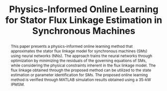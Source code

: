 ---
type: "Conference Paper"
layout: publication
group: publications
title: "Physics-Informed Online Learning for Stator Flux Linkage Estimation in Synchronous Machines"
krtitle: "상태 관측기 기반 비선형 동기기의 고정자 쇄교자속 추정"
authors: "**Seunghun Jang**, **Kyunghwan Choi**&#42;"
domestic_or_international: "Domestic"
pubs: 
  - name: 제어로봇시스템학회 (ICROS)
    doi: 
    year: "2025"
    pdf: "/static/pub/2025-PIOL_FLE.pdf"
    state: "published"
pub_date: "2025-6-25" #Date of publication. Change from Biorxiv date to Journal date once accepted
image: "/static/pub/2025-PIOL_FLE.png"
abstract: "
  This paper presents a physics-informed online learning method that approximates the stator flux linkage model for synchronous machines (SMs) using neural networks (NNs). The approach trains the neural networks through optimization by minimizing the residuals of the governing equations of SMs, while considering the physical constraints inherent in the flux linkage model. The flux linkage obtained through the proposed method can be utilized to the state estimation or parameter identification for SMs. The proposed online learning method is verified through MATLAB simulation results obtained using a 35-kW IPMSM.
"
# links:
#   - name: 
#     url: 
---